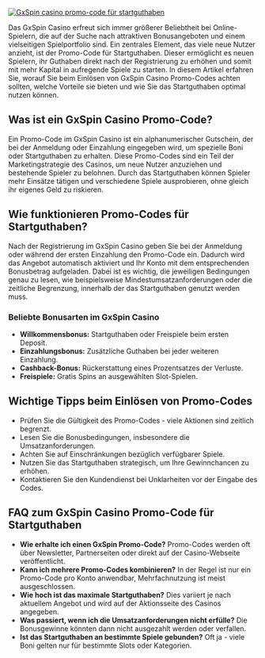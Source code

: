 [![GxSpin casino promo-code für startguthaben](https://123-caf.pages.dev/gitsignup.png)](https://vrmoo.ru/Bt82HjjY)

<p>Das GxSpin Casino erfreut sich immer größerer Beliebtheit bei Online-Spielern, die auf der Suche nach attraktiven Bonusangeboten und einem vielseitigen Spielportfolio sind. Ein zentrales Element, das viele neue Nutzer anzieht, ist der Promo-Code für Startguthaben. Dieser ermöglicht es neuen Spielern, ihr Guthaben direkt nach der Registrierung zu erhöhen und somit mit mehr Kapital in aufregende Spiele zu starten. In diesem Artikel erfahren Sie, worauf Sie beim Einlösen von GxSpin Casino Promo-Codes achten sollten, welche Vorteile sie bieten und wie Sie das Startguthaben optimal nutzen können.</p>  <h2>Was ist ein GxSpin Casino Promo-Code?</h2> <p>Ein Promo-Code im GxSpin Casino ist ein alphanumerischer Gutschein, der bei der Anmeldung oder Einzahlung eingegeben wird, um spezielle Boni oder Startguthaben zu erhalten. Diese Promo-Codes sind ein Teil der Marketingstrategie des Casinos, um neue Nutzer anzuziehen und bestehende Spieler zu belohnen. Durch das Startguthaben können Spieler mehr Einsätze tätigen und verschiedene Spiele ausprobieren, ohne gleich ihr eigenes Geld zu riskieren.</p>  <h2>Wie funktionieren Promo-Codes für Startguthaben?</h2> <p>Nach der Registrierung im GxSpin Casino geben Sie bei der Anmeldung oder während der ersten Einzahlung den Promo-Code ein. Dadurch wird das Angebot automatisch aktiviert und Ihr Konto mit dem entsprechenden Bonusbetrag aufgeladen. Dabei ist es wichtig, die jeweiligen Bedingungen genau zu lesen, wie beispielsweise Mindestumsatzanforderungen oder die zeitliche Begrenzung, innerhalb der das Startguthaben genutzt werden muss.</p>  <h3>Beliebte Bonusarten im GxSpin Casino</h3> <ul>   <li><strong>Willkommensbonus:</strong> Startguthaben oder Freispiele beim ersten Deposit.</li>   <li><strong>Einzahlungsbonus:</strong> Zusätzliche Guthaben bei jeder weiteren Einzahlung.</li>   <li><strong>Cashback-Bonus:</strong> Rückerstattung eines Prozentsatzes der Verluste.</li>   <li><strong>Freispiele:</strong> Gratis Spins an ausgewählten Slot-Spielen.</li> </ul>  <h2>Wichtige Tipps beim Einlösen von Promo-Codes</h2> <ul>   <li>Prüfen Sie die Gültigkeit des Promo-Codes - viele Aktionen sind zeitlich begrenzt.</li>   <li>Lesen Sie die Bonusbedingungen, insbesondere die Umsatzanforderungen.</li>   <li>Achten Sie auf Einschränkungen bezüglich verfügbarer Spiele.</li>   <li>Nutzen Sie das Startguthaben strategisch, um Ihre Gewinnchancen zu erhöhen.</li>   <li>Kontaktieren Sie den Kundendienst bei Unklarheiten vor der Eingabe des Codes.</li> </ul>  <h2>FAQ zum GxSpin Casino Promo-Code für Startguthaben</h2> <ul>   <li><strong>Wie erhalte ich einen GxSpin Promo-Code?</strong> Promo-Codes werden oft über Newsletter, Partnerseiten oder direkt auf der Casino-Webseite veröffentlicht.</li>   <li><strong>Kann ich mehrere Promo-Codes kombinieren?</strong> In der Regel ist nur ein Promo-Code pro Konto anwendbar, Mehrfachnutzung ist meist ausgeschlossen.</li>   <li><strong>Wie hoch ist das maximale Startguthaben?</strong> Dies variiert je nach aktuellem Angebot und wird auf der Aktionsseite des Casinos angegeben.</li>   <li><strong>Was passiert, wenn ich die Umsatzanforderungen nicht erfülle?</strong> Die Bonusgewinne könnten dann nicht ausgezahlt werden oder verfallen.</li>   <li><strong>Ist das Startguthaben an bestimmte Spiele gebunden?</strong> Oft ja - viele Boni gelten nur für bestimmte Slots oder Kategorien.</li> </ul>